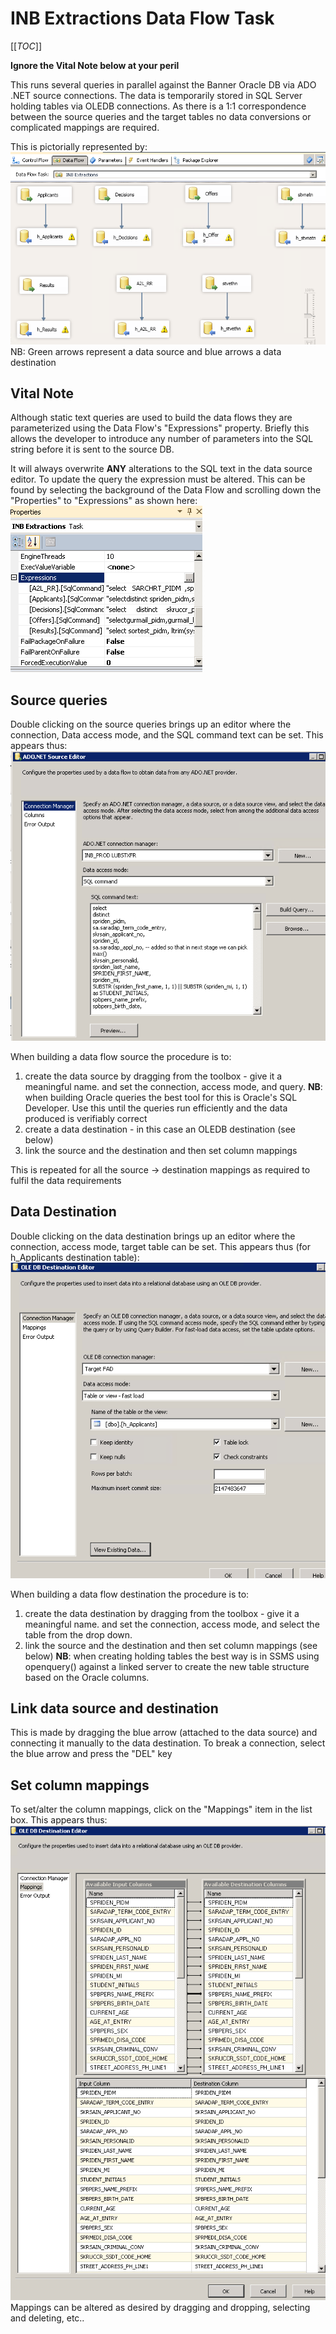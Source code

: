 # INB Extractions Data Flow Task

[[_TOC_]]

**Ignore the Vital Note below at your peril**

This runs several queries in parallel against the Banner Oracle DB via ADO .NET source connections.
The data is temporarily stored in SQL Server holding tables via OLEDB connections. As there
is a 1:1 correspondence between the source queries and the target tables no data conversions
or complicated mappings are required. 

This is pictorially represented by:
 ![INB_Extractions_Data_Flow_Task.PNG](/.attachments/INB_Extractions_Data_Flow_Task-56d4fbc1-6872-4ace-8969-0e445b8ea330.PNG)
NB: Green arrows represent a data source and blue arrows a data destination

## **Vital Note**

Although static text queries are used to build the data flows they are parameterized using the 
Data Flow's "Expressions" property. Briefly this allows the developer to introduce any number of parameters into the SQL string before it is sent to the source DB.

It will always overwrite **ANY** alterations to the SQL text in the data source editor. To update the query the expression must be altered. This can be found by selecting the background of the Data Flow and scrolling down the "Properties" to "Expressions" as shown here:
![Expressions.PNG](/.attachments/Expressions-b20b031c-8cf3-4d82-8598-972dc9f5d40f.PNG)


## Source queries

Double clicking on the source queries brings up an editor where the connection, Data access mode, and the SQL command
text can be set. This appears thus:
 ![Source _queries.PNG](/.attachments/Source%20_queries-6f663bf7-9c8e-4859-ab29-4daf43fb04f8.PNG)

When building a data flow source the procedure is to:
1. create the data source by dragging from the toolbox - give it a meaningful name. and set the connection, access
mode, and query.
**NB**: when building Oracle queries the best tool for this is Oracle's SQL Developer. Use
this until the queries run efficiently and the data produced is verifiably correct
0. create a data destination - in this case an OLEDB destination (see below)
0. link the source and the destination and then set column mappings

This is repeated for all the source -> destination mappings as required to fulfil the data requirements

## Data Destination

Double clicking on the data destination brings up an editor where the connection, access mode, target table can be set.
This appears thus (for h_Applicants destination table):
 ![Data_destination.PNG](/.attachments/Data_destination-c2d5aa3a-bd10-4e16-9d9a-507dfa9eda09.PNG)

When building a data flow destination the procedure is to:
1. create the data destination by dragging from the toolbox - give it a meaningful name. and set the
connection, access mode, and select the table from the drop down.
0. link the source and the destination and then set column mappings (see below)
**NB**: when creating holding tables the best way is in SSMS using openquery() against a 
linked server to create the new table structure based on the Oracle columns.

## Link data source and destination 

This is made by dragging the blue arrow (attached to the data source) and connecting it manually
to the data destination. To break a connection, select the blue arrow and press the "DEL" key

## Set column mappings

To set/alter the column mappings, click on the "Mappings" item in the list box. This appears thus:
![source_dest_mappings.PNG](/.attachments/source_dest_mappings-29410702-bc68-4fcd-82e6-389f4b467760.PNG)
Mappings can be altered as desired by dragging and dropping, selecting and deleting, etc..

